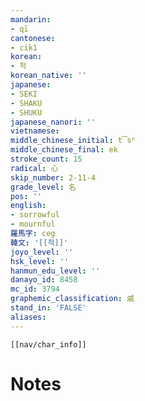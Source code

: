 ```yaml
---
mandarin:
- qī
cantonese:
- cik1
korean:
- 척
korean_native: ''
japanese:
- SEKI
- SHAKU
- SHUKU
japanese_nanori: ''
vietnamese:
middle_chinese_initial: t͡sʰ
middle_chinese_final: ek
stroke_count: 15
radical: 心
skip_number: 2-11-4
grade_level: 名
pos: ''
english:
- sorrowful
- mournful
羅馬字: ceg
韓文: '[[척]]'
joyo_level: ''
hsk_level: ''
hanmun_edu_level: ''
danayo_id: 8458
mc_id: 3794
graphemic_classification: 戚
stand_in: 'FALSE'
aliases:
---
```

```meta-bind-embed
[[nav/char_info]]
```

# Notes
